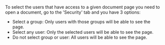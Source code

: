 To select the users that have access to a given document page
you need to open a document, go to the 'Security' tab and you have 3 options:
- Select a group: Only users with those groups will be able to see the page.
- Select any user: Only the selected users will be able to see the page.
- Do not select group or user: All users will be able to see the page.
